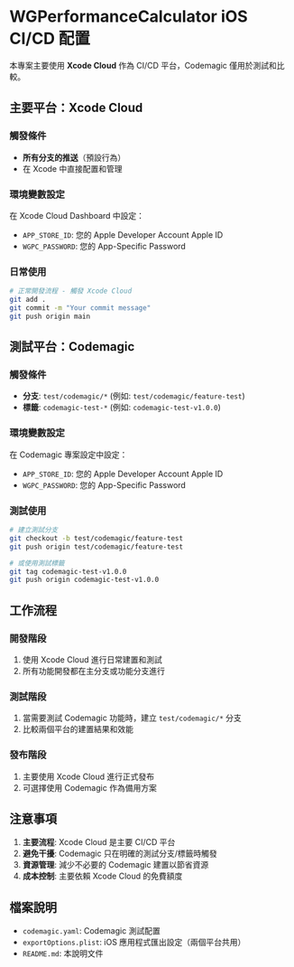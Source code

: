 # WGPerformanceCalculator iOS CI/CD 配置

本專案主要使用 **Xcode Cloud** 作為 CI/CD 平台，Codemagic 僅用於測試和比較。

## 主要平台：Xcode Cloud

### 觸發條件
- **所有分支的推送**（預設行為）
- 在 Xcode 中直接配置和管理

### 環境變數設定
在 Xcode Cloud Dashboard 中設定：
- `APP_STORE_ID`: 您的 Apple Developer Account Apple ID
- `WGPC_PASSWORD`: 您的 App-Specific Password

### 日常使用
```bash
# 正常開發流程 - 觸發 Xcode Cloud
git add .
git commit -m "Your commit message"
git push origin main
```

## 測試平台：Codemagic

### 觸發條件
- **分支**: `test/codemagic/*` (例如: `test/codemagic/feature-test`)
- **標籤**: `codemagic-test-*` (例如: `codemagic-test-v1.0.0`)

### 環境變數設定
在 Codemagic 專案設定中設定：
- `APP_STORE_ID`: 您的 Apple Developer Account Apple ID
- `WGPC_PASSWORD`: 您的 App-Specific Password

### 測試使用
```bash
# 建立測試分支
git checkout -b test/codemagic/feature-test
git push origin test/codemagic/feature-test

# 或使用測試標籤
git tag codemagic-test-v1.0.0
git push origin codemagic-test-v1.0.0
```

## 工作流程

### 開發階段
1. 使用 Xcode Cloud 進行日常建置和測試
2. 所有功能開發都在主分支或功能分支進行

### 測試階段
1. 當需要測試 Codemagic 功能時，建立 `test/codemagic/*` 分支
2. 比較兩個平台的建置結果和效能

### 發布階段
1. 主要使用 Xcode Cloud 進行正式發布
2. 可選擇使用 Codemagic 作為備用方案

## 注意事項

1. **主要流程**: Xcode Cloud 是主要 CI/CD 平台
2. **避免干擾**: Codemagic 只在明確的測試分支/標籤時觸發
3. **資源管理**: 減少不必要的 Codemagic 建置以節省資源
4. **成本控制**: 主要依賴 Xcode Cloud 的免費額度

## 檔案說明

- `codemagic.yaml`: Codemagic 測試配置
- `exportOptions.plist`: iOS 應用程式匯出設定（兩個平台共用）
- `README.md`: 本說明文件 